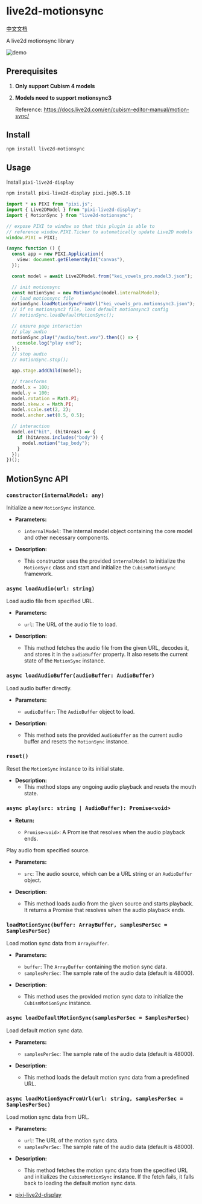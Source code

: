 <!-- english docs -->

# live2d-motionsync

[中文文档](./README_ZH.md)

A live2d motionsync library

![demo](./static/demo.gif)

## Prerequisites

1. **Only support Cubism 4 models**

2. **Models need to support motionsync3**

   Reference: https://docs.live2d.com/en/cubism-editor-manual/motion-sync/

## Install

```bash
npm install live2d-motionsync
```

## Usage

Install `pixi-live2d-display`

```bash
npm install pixi-live2d-display pixi.js@6.5.10

```

```ts
import * as PIXI from "pixi.js";
import { Live2DModel } from "pixi-live2d-display";
import { MotionSync } from "live2d-motionsync";

// expose PIXI to window so that this plugin is able to
// reference window.PIXI.Ticker to automatically update Live2D models
window.PIXI = PIXI;

(async function () {
  const app = new PIXI.Application({
    view: document.getElementById("canvas"),
  });

  const model = await Live2DModel.from("kei_vowels_pro.model3.json");

  // init motionsync
  const motionSync = new MotionSync(model.internalModel);
  // load motionsync file
  motionSync.loadMotionSyncFromUrl("kei_vowels_pro.motionsync3.json");
  // if no motionsync3 file, load default motionsync3 config
  // motionSync.loadDefaultMotionSync();

  // ensure page interaction
  // play audio
  motionSync.play("/audio/test.wav").then(() => {
    console.log("play end");
  });
  // stop audio
  // motionSync.stop();

  app.stage.addChild(model);

  // transforms
  model.x = 100;
  model.y = 100;
  model.rotation = Math.PI;
  model.skew.x = Math.PI;
  model.scale.set(2, 2);
  model.anchor.set(0.5, 0.5);

  // interaction
  model.on("hit", (hitAreas) => {
    if (hitAreas.includes("body")) {
      model.motion("tap_body");
    }
  });
})();
```

## MotionSync API

### `constructor(internalModel: any)`

Initialize a new `MotionSync` instance.

- **Parameters:**

  - `internalModel`: The internal model object containing the core model and other necessary components.

- **Description:**
  - This constructor uses the provided `internalModel` to initialize the `MotionSync` class and start and initialize the `CubismMotionSync` framework.

### `async loadAudio(url: string)`

Load audio file from specified URL.

- **Parameters:**

  - `url`: The URL of the audio file to load.

- **Description:**
  - This method fetches the audio file from the given URL, decodes it, and stores it in the `audioBuffer` property. It also resets the current state of the `MotionSync` instance.

### `async loadAudioBuffer(audioBuffer: AudioBuffer)`

Load audio buffer directly.

- **Parameters:**

  - `audioBuffer`: The `AudioBuffer` object to load.

- **Description:**
  - This method sets the provided `AudioBuffer` as the current audio buffer and resets the `MotionSync` instance.

### `reset()`

Reset the `MotionSync` instance to its initial state.

- **Description:**
  - This method stops any ongoing audio playback and resets the mouth state.

### `async play(src: string | AudioBuffer): Promise<void>`

- **Return:**

  - `Promise<void>`: A Promise that resolves when the audio playback ends.

Play audio from specified source.

- **Parameters:**

  - `src`: The audio source, which can be a URL string or an `AudioBuffer` object.

- **Description:**

  - This method loads audio from the given source and starts playback. It returns a Promise that resolves when the audio playback ends.

### `loadMotionSync(buffer: ArrayBuffer, samplesPerSec = SamplesPerSec)`

Load motion sync data from `ArrayBuffer`.

- **Parameters:**

  - `buffer`: The `ArrayBuffer` containing the motion sync data.
  - `samplesPerSec`: The sample rate of the audio data (default is 48000).

- **Description:**
  - This method uses the provided motion sync data to initialize the `CubismMotionSync` instance.

### `async loadDefaultMotionSync(samplesPerSec = SamplesPerSec)`

Load default motion sync data.

- **Parameters:**

  - `samplesPerSec`: The sample rate of the audio data (default is 48000).

- **Description:**
  - This method loads the default motion sync data from a predefined URL.

### `async loadMotionSyncFromUrl(url: string, samplesPerSec = SamplesPerSec)`

Load motion sync data from URL.

- **Parameters:**

  - `url`: The URL of the motion sync data.
  - `samplesPerSec`: The sample rate of the audio data (default is 48000).

- **Description:**

  - This method fetches the motion sync data from the specified URL and initializes the `CubismMotionSync` instance. If the fetch fails, it falls back to loading the default motion sync data.

- [pixi-live2d-display](https://github.com/pixijs/pixi-live2d-display)
